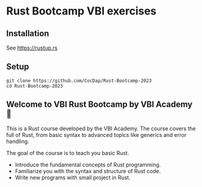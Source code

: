 # Rust Bootcamp VBI  exercises

## Installation

See https://rustup.rs

## Setup

```
git clone https://github.com/CocDap/Rust-Bootcamp-2023
cd Rust-Bootcamp-2023
```
## Welcome to VBI Rust Bootcamp by VBI Academy  🦀 

This is a Rust course developed by the VBI Academy. The course covers the full of Rust, from basic syntax to advanced topics like generics and error handling. 

The goal of the course is to teach you basic Rust. 

+ Introduce the fundamental concepts of Rust programming.
+ Familiarize you with the syntax and structure of Rust code.
+ Write new programs with small project in Rust.


